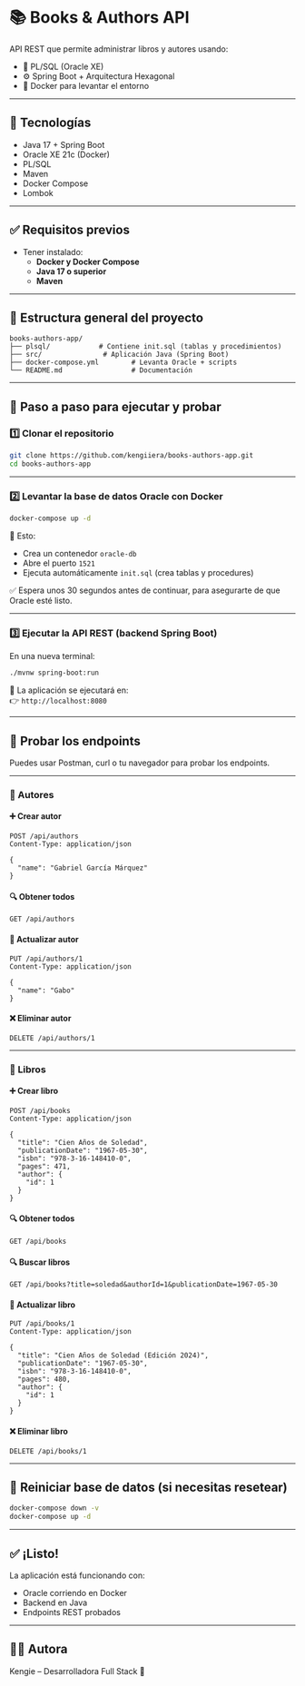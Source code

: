 # 📚 Books & Authors API

API REST que permite administrar libros y autores usando:
- 💾 PL/SQL (Oracle XE)
- ⚙️ Spring Boot + Arquitectura Hexagonal
- 🐳 Docker para levantar el entorno

---

## 🚀 Tecnologías

- Java 17 + Spring Boot
- Oracle XE 21c (Docker)
- PL/SQL
- Maven
- Docker Compose
- Lombok

---

## ✅ Requisitos previos

- Tener instalado:
    - **Docker y Docker Compose**
    - **Java 17 o superior**
    - **Maven**

---


## 🧩 Estructura general del proyecto

```
books-authors-app/
├── plsql/            # Contiene init.sql (tablas y procedimientos)
├── src/               # Aplicación Java (Spring Boot)
├── docker-compose.yml        # Levanta Oracle + scripts
└── README.md                 # Documentación
```

---

## 🚀 Paso a paso para ejecutar y probar

### 1️⃣ Clonar el repositorio

```bash
git clone https://github.com/kengiiera/books-authors-app.git
cd books-authors-app
```

---

### 2️⃣ Levantar la base de datos Oracle con Docker

```bash
docker-compose up -d
```

🔸 Esto:
- Crea un contenedor `oracle-db`
- Abre el puerto `1521`
- Ejecuta automáticamente `init.sql` (crea tablas y procedures)

✅ Espera unos 30 segundos antes de continuar, para asegurarte de que Oracle esté listo.

---

### 3️⃣ Ejecutar la API REST (backend Spring Boot)

En una nueva terminal:

```bash
./mvnw spring-boot:run
```

🔹 La aplicación se ejecutará en:  
👉 `http://localhost:8080`

---

## 🧪 Probar los endpoints

Puedes usar Postman, curl o tu navegador para probar los endpoints.

---

### 🔹 Autores

#### ➕ Crear autor
```http
POST /api/authors
Content-Type: application/json

{
  "name": "Gabriel García Márquez"
}
```

#### 🔍 Obtener todos
```http
GET /api/authors
```

#### 📝 Actualizar autor
```http
PUT /api/authors/1
Content-Type: application/json

{
  "name": "Gabo"
}
```

#### ❌ Eliminar autor
```http
DELETE /api/authors/1
```

---

### 🔹 Libros

#### ➕ Crear libro
```http
POST /api/books
Content-Type: application/json

{
  "title": "Cien Años de Soledad",
  "publicationDate": "1967-05-30",
  "isbn": "978-3-16-148410-0",
  "pages": 471,
  "author": {
    "id": 1
  }
}
```

#### 🔍 Obtener todos
```http
GET /api/books
```

#### 🔍 Buscar libros
```http
GET /api/books?title=soledad&authorId=1&publicationDate=1967-05-30
```

#### 📝 Actualizar libro
```http
PUT /api/books/1
Content-Type: application/json

{
  "title": "Cien Años de Soledad (Edición 2024)",
  "publicationDate": "1967-05-30",
  "isbn": "978-3-16-148410-0",
  "pages": 480,
  "author": {
    "id": 1
  }
}
```

#### ❌ Eliminar libro
```http
DELETE /api/books/1
```

---

## 🔁 Reiniciar base de datos (si necesitas resetear)

```bash
docker-compose down -v
docker-compose up -d
```

---

## ✅ ¡Listo!

La aplicación está funcionando con:
- Oracle corriendo en Docker
- Backend en Java
- Endpoints REST probados

---

## 👩‍💻 Autora

Kengie – Desarrolladora Full Stack 🧠
